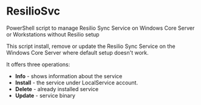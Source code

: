 # ResilioSvc
PowerShell script to manage Resilio Sync Service on Windows Core Server or Workstations without Resilio setup

This script install, remove or update the Resilio Sync Service on the Windows Core Server where default setup doesn't work. 

It offers three operations:
* **Info**  - shows information about the service
* **Install** - the service under LocalService account.
* **Delete** - already installed service
* **Update** - service binary
